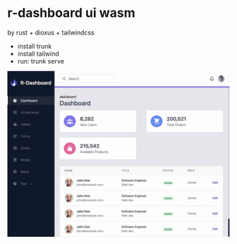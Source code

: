 # r-dashboard ui wasm

by rust + dioxus + tailwindcss

* install trunk
* install tailwind
* run: trunk serve


![screenshot](static/screenshot.jpg)

